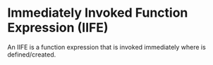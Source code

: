 # Immediately Invoked Function Expression (IIFE)

An IIFE is a function expression that is invoked immediately where is defined/created.
